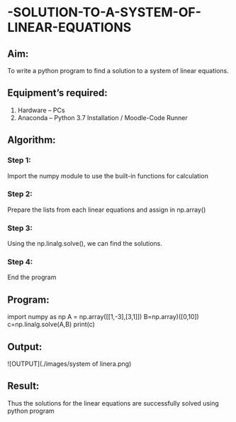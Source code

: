 # -SOLUTION-TO-A-SYSTEM-OF-LINEAR-EQUATIONS
## Aim:
To write a python program to find a solution to a system of linear equations.
## Equipment’s required:
1. 	Hardware – PCs
2. 	Anaconda – Python 3.7 Installation / Moodle-Code Runner
## Algorithm:
### Step 1: 
Import the numpy module to use the built-in functions for calculation
### Step 2: 
Prepare the lists from each linear equations and assign in np.array()
### Step 3: 
Using the np.linalg.solve(), we can find the solutions.
### Step 4: 
End the program
## Program:
import numpy as np
A = np.array([[1,-3],[3,1]])
B=np.array)([0,10])
c=np.linalg.solve(A,B)
print(c)


## Output:
![OUTPUT](./images/system of linera.png)

## Result: 
Thus the solutions for the linear equations are successfully solved using python program

